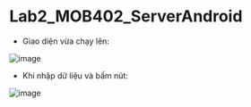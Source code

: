 # Lab2_MOB402_ServerAndroid

- Giao diện vừa chạy lên:

![image](https://user-images.githubusercontent.com/93418649/226539848-96901fd6-78a5-4d0c-9593-9b13e1bcb2e6.png)

- Khi nhập dữ liệu và bấm nút:

![image](https://user-images.githubusercontent.com/93418649/226540062-07225fd4-ca7a-48f9-b3d9-751f4c47b723.png)
